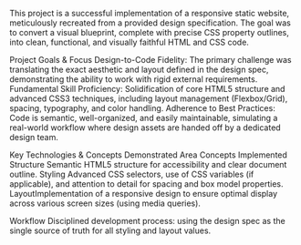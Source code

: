 This project is a successful implementation of a responsive static website, meticulously recreated from a provided design specification. The goal was to convert a visual 
blueprint, complete with precise CSS property outlines, into clean, functional, and visually faithful HTML and CSS code.

Project Goals & Focus Design-to-Code Fidelity: The primary challenge was translating the exact aesthetic and layout defined in the design spec, demonstrating the ability to work
with rigid external requirements. Fundamental Skill Proficiency: Solidification of core HTML5 structure and advanced CSS3 techniques, including layout management (Flexbox/Grid), 
spacing, typography, and color handling. Adherence to Best Practices: Code is semantic, well-organized, and easily maintainable, simulating a real-world workflow where design
assets are handed off by a dedicated design team.

Key Technologies & Concepts Demonstrated Area Concepts Implemented Structure Semantic HTML5 structure for accessibility and clear document outline. Styling Advanced CSS selectors,
use of CSS variables (if applicable), and attention to detail for spacing and box model properties. LayoutImplementation of a responsive design to ensure optimal display across 
various screen sizes (using media queries).

Workflow Disciplined development process: using the design spec as the single source of truth for all styling and layout values.
